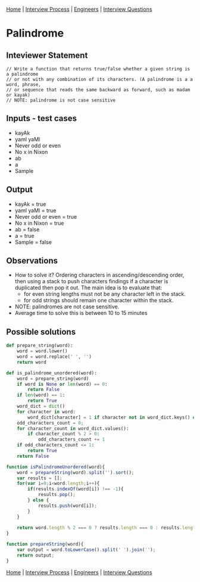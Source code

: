 [Home](../../../README.md) |
[Interview Process](../../README.md) |
[Engineers](../README.md) |
[Interview Questions](README.md)

# Palindrome

## Inteviewer Statement

```
// Write a function that returns true/false whether a given string is a palindrome 
// or not with any combination of its characters. (A palindrome is a a word, phrase, 
// or sequence that reads the same backward as forward, such as madam or kayak)
// NOTE: palindrome is not case sensitive
```

## Inputs - test cases
- kayAk
- yaml yaMl
- Never odd or even
- No x in Nixon
- ab
- a
- Sample

## Output
- kayAk = true
- yaml yaMl = true
- Never odd or even = true
- No x in Nixon = true
- ab = false
- a = true
- Sample = false

## Observations
- How to solve it? Ordering characters in ascending/descending order, then using a stack to push characters findings if a character is duplicated then pop it out. The main idea is to evaluate that:
  - for even string lengths must not be any character left in the stack. 
  - for odd strings should remain one character within the stack.
- NOTE: palindromes are not case sensitive.
- Average time to solve this is between 10 to 15 minutes

## Possible solutions
```python
def prepare_string(word):
    word = word.lower()
    word = word.replace(' ', '')
    return word

def is_palindrome_unordered(word):
    word = prepare_string(word)
    if word is None or len(word) == 0:
        return False
    if len(word) == 1:
        return True
    word_dict = dict()
    for character in word:
        word_dict[character] = 1 if character not in word_dict.keys() else word_dict[character] + 1
    odd_characters_count = 0;
    for character_count in word_dict.values():
        if character_count % 2 > 0:
            odd_characters_count += 1
    if odd_characters_count <= 1:
        return True
    return False
```

```javascript
function isPalindromeUnordered(word){
    word = prepareString(word).split('').sort();
    var results = [];
    for(var i=0;i<word.length;i++){
        if(results.indexOf(word[i]) !== -1){
            results.pop();
        } else {
            results.push(word[i]);
        }
    }
    
    return word.length % 2 === 0 ? results.length === 0 : results.length === 1;
}

function prepareString(word){
    var output = word.toLowerCase().split(' ').join('');
    return output;
}
```


[Home](../../../README.md) |
[Interview Process](../../README.md) |
[Engineers](../README.md) |
[Interview Questions](README.md)
